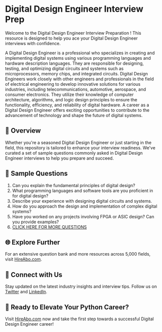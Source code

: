 # Digital Design Engineer Interview Prep

Welcome to the Digital Design Engineer Interview Preparation ! This resource is designed to help you ace your Digital Design Engineer interviews with confidence.

A Digital Design Engineer is a professional who specializes in creating and implementing digital systems using various programming languages and hardware description languages. They are responsible for designing, testing, and optimizing digital circuits and systems such as microprocessors, memory chips, and integrated circuits. Digital Design Engineers work closely with other engineers and professionals in the field of electrical engineering to develop innovative solutions for various industries, including telecommunications, automotive, aerospace, and consumer electronics. They utilize their knowledge of computer architecture, algorithms, and logic design principles to ensure the functionality, efficiency, and reliability of digital hardware. A career as a Digital Design Engineer offers exciting opportunities to contribute to the advancement of technology and shape the future of digital systems.

## 🚀 Overview

Whether you're a seasoned Digital Design Engineer or just starting in the field, this repository is tailored to enhance your interview readiness. We've curated a set of sample questions commonly asked in Digital Design Engineer interviews to help you prepare and succeed.

## 📝 Sample Questions

1. Can you explain the fundamental principles of digital design?
2. What programming languages and software tools are you proficient in for digital design?
3. Describe your experience with designing digital circuits and systems.
4. How do you approach the design and implementation of complex digital systems?
5. Have you worked on any projects involving FPGA or ASIC design? Can you provide examples?
6. [CLICK HERE FOR MORE QUESTIONS](https://hireabo.com/job/3_2_13/Digital%20Design%20Engineer)

## 🌐 Explore Further

For an extensive question bank and more resources across 5,000 fields, visit [HireAbo.com](https://www.hireabo.com).

## 📱 Connect with Us

Stay updated on the latest industry insights and interview tips. Follow us on [Twitter](https://twitter.com/hireabo) and [LinkedIn](https://www.linkedin.com/in/hire-abo-3609972a8/).

## 🚀 Ready to Elevate Your Python Career?

Visit [HireAbo.com](https://www.hireabo.com) now and take the first step towards a successful Digital Design Engineer career!